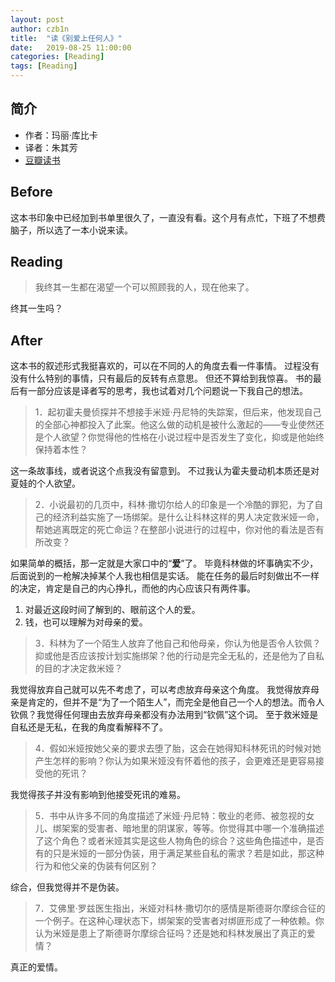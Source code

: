 ```yaml
---
layout: post
author: czb1n
title:  "读《别爱上任何人》"
date:   2019-08-25 11:00:00
categories: [Reading]
tags: [Reading]
---
```


## 简介
- 作者：玛丽·库比卡
- 译者：朱其芳
- [豆瓣读书](https://book.douban.com/subject/26848052/)

## Before
这本书印象中已经加到书单里很久了，一直没有看。这个月有点忙，下班了不想费脑子，所以选了一本小说来读。

## Reading

> 我终其一生都在渴望一个可以照顾我的人，现在他来了。

终其一生吗？

## After

这本书的叙述形式我挺喜欢的，可以在不同的人的角度去看一件事情。
过程没有没有什么特别的事情，只有最后的反转有点意思。
但还不算给到我惊喜。
书的最后有一部分应该是译者写的思考，我也试着对几个问题说一下我自己的想法。

> 1．起初霍夫曼侦探并不想接手米娅·丹尼特的失踪案，但后来，他发现自己的全部心神都投入了此案。他这么做的动机是被什么激起的——专业使然还是个人欲望？你觉得他的性格在小说过程中是否发生了变化，抑或是他始终保持着本性？

这一条故事线，或者说这个点我没有留意到。
不过我认为霍夫曼动机本质还是对夏娃的个人欲望。

> 2．小说最初的几页中，科林·撒切尔给人的印象是一个冷酷的罪犯，为了自己的经济利益实施了一场绑架。是什么让科林这样的男人决定救米娅一命，帮她逃离既定的死亡命运？在整部小说进行的过程中，你对他的看法是否有所改变？

如果简单的概括，那一定就是大家口中的“**爱**”了。  毕竟科林做的坏事确实不少，后面说到的一枪解决掉某个人我也相信是实话。
能在任务的最后时刻做出不一样的决定，肯定是自己的内心挣扎，而他的内心应该只有两件事。
1. 对最近这段时间了解到的、眼前这个人的爱。
2. 钱，也可以理解为对母亲的爱。

> 3．科林为了一个陌生人放弃了他自己和他母亲，你认为他是否令人钦佩？抑或他是否应该按计划实施绑架？他的行动是完全无私的，还是他为了自私的目的才决定救米娅？

我觉得放弃自己就可以先不考虑了，可以考虑放弃母亲这个角度。
我觉得放弃母亲是肯定的，但并不是“为了一个陌生人”，而完全是他自己一个人的想法。而令人钦佩？我觉得任何理由去放弃母亲都没有办法用到“钦佩”这个词。
至于救米娅是自私还是无私，在我的角度看解释不了。

> 4．假如米娅按她父亲的要求去堕了胎，这会在她得知科林死讯的时候对她产生怎样的影响？你认为如果米娅没有怀着他的孩子，会更难还是更容易接受他的死讯？

我觉得孩子并没有影响到他接受死讯的难易。

> 5．书中从许多不同的角度描述了米娅·丹尼特：敬业的老师、被忽视的女儿、绑架案的受害者、暗地里的阴谋家，等等。你觉得其中哪一个准确描述了这个角色？或者米娅其实是这些人物角色的综合？这些角色描述中，是否有的只是米娅的一部分伪装，用于满足某些自私的需求？若是如此，那这种行为和他父亲的伪装有何区别？

综合，但我觉得并不是伪装。

> 7．艾佛里·罗兹医生指出，米娅对科林·撒切尔的感情是斯德哥尔摩综合征的一个例子。在这种心理状态下，绑架案的受害者对绑匪形成了一种依赖。你认为米娅是患上了斯德哥尔摩综合征吗？还是她和科林发展出了真正的爱情？

真正的爱情。
